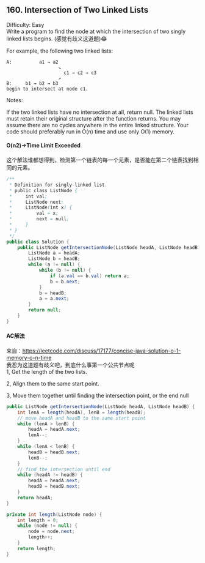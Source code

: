 ## 160. Intersection of Two Linked Lists
Difficulty: Easy  
Write a program to find the node at which the intersection of two singly linked lists begins.
(感觉有歧义这道题)😂  

For example, the following two linked lists:
```
A:          a1 → a2
                   ↘
                     c1 → c2 → c3
                   ↗            
B:     b1 → b2 → b3
begin to intersect at node c1.
```


Notes:

If the two linked lists have no intersection at all, return null.
The linked lists must retain their original structure after the function returns.
You may assume there are no cycles anywhere in the entire linked structure.
Your code should preferably run in O(n) time and use only O(1) memory.

#### O(n2)->Time Limit Exceeded 
这个解法谁都想得到，检测第一个链表的每一个元素，是否能在第二个链表找到相同的元素。  
```java
/**
 * Definition for singly-linked list.
 * public class ListNode {
 *     int val;
 *     ListNode next;
 *     ListNode(int x) {
 *         val = x;
 *         next = null;
 *     }
 * }
 */
public class Solution {
    public ListNode getIntersectionNode(ListNode headA, ListNode headB) {
        ListNode a = headA;
        ListNode b = headB;
        while (a != null) {
            while (b != null) {
                if (a.val == b.val) return a;
                b = b.next;
            }
            b = headB;
            a = a.next;
        }
        return null;
    }
}
```
#### AC解法
来自：https://leetcode.com/discuss/17177/concise-java-solution-o-1-memory-o-n-time  
我忍为这道题有歧义吧，到底什么事第一个公共节点呢  
1, Get the length of the two lists.  

2, Align them to the same start point.  

3, Move them together until finding the intersection point, or the end null  
```java
public ListNode getIntersectionNode(ListNode headA, ListNode headB) {
    int lenA = length(headA), lenB = length(headB);
    // move headA and headB to the same start point
    while (lenA > lenB) {
        headA = headA.next;
        lenA--;
    }
    while (lenA < lenB) {
        headB = headB.next;
        lenB--;
    }
    // find the intersection until end
    while (headA != headB) {
        headA = headA.next;
        headB = headB.next;
    }
    return headA;
}

private int length(ListNode node) {
    int length = 0;
    while (node != null) {
        node = node.next;
        length++;
    }
    return length;
}
```
